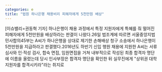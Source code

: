 ```yaml
---
categories: e
title: "법원 하나은행 채용비리 피해자에게 5천만원 배상"
---
```

[이슈밸리=권동혁 기자] 하나은행이 채용 과정에서 특정 지원자에게 특혜를 줘 떨어진 피해자에게 5천만원을 배상하라는 판결이 나왔다.26일 법조계에 따르면 서울중앙지법 민사합의45부는 A씨가 하나은행을 상대로 제기한 손해배상 청구 소송에서 하나은행이 5천만원을 지급하라고 판결했다.2016년도 하반기 신입 행원 채용에 지원한 A씨는 서류심사와 인·적성 검사, 합숙 면접, 임원면접을 거쳐 내부적으로 작성된 최종 합격자 명단에 이름을 올렸는데 당시 인사부장은 합격자 명단을 확인한 뒤 실무진에게 "상위권 대학 지원자를 합격시키라"라는 취지로